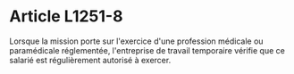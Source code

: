 # Article L1251-8

Lorsque la mission porte sur l'exercice d'une profession médicale ou paramédicale réglementée, l'entreprise de travail temporaire vérifie que ce salarié est régulièrement autorisé à exercer.